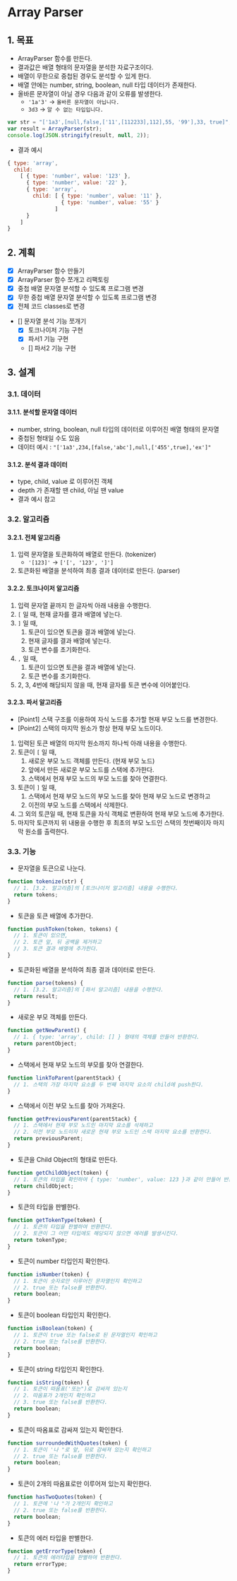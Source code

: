 # Array Parser

## 1. 목표

- ArrayParser 함수를 만든다.
- 결과값은 배열 형태의 문자열을 분석한 자료구조이다.
- 배열이 무한으로 중첩된 경우도 분석할 수 있게 한다.
- 배열 안에는 number, string, boolean, null 타입 데이터가 존재한다.
- 올바른 문자열이 아닐 경우 다음과 같이 오류를 발생한다.
  * `'1a'3'` -> `올바른 문자열이 아닙니다.`
  * `3d3` -> `알 수 없는 타입입니다.`

```javascript
var str = "['1a3',[null,false,['11',[112233],112],55, '99'],33, true]";
var result = ArrayParser(str);
console.log(JSON.stringify(result, null, 2));
```

- 결과 예시

```javascript
{ type: 'array',
  child:
    [ { type: 'number', value: '123' },
      { type: 'number', value: '22' },
      { type: 'array',
        child: [ { type: 'number', value: '11' },
                 { type: 'number', value: '55' }
               ] 
      }
    ] 
}
```

## 2. 계획

- [x] ArrayParser 함수 만들기
- [x] ArrayParser 함수 쪼개고 리팩토링
- [x] 중첩 배열 문자열 분석할 수 있도록 프로그램 변경
- [x] 무한 중첩 배열 문자열 분석할 수 있도록 프로그램 변경
- [x] 전체 코드 classes로 변경
- [] 문자열 분석 기능 쪼개기
  - [x] 토크나이저 기능 구현
  - [x] 파서1 기능 구현
  - [] 파서2 기능 구현

## 3. 설계

### 3.1. 데이터

#### 3.1.1. 분석할 문자열 데이터

- number, string, boolean, null 타입의 데이터로 이루어진 배열 형태의 문자열
- 중첩된 형태일 수도 있음
- 데이터 예시 : `"['1a3',234,[false,'abc'],null,['455',true],'ex']"`

#### 3.1.2. 분석 결과 데이터

- type, child, value 로 이루어진 객체
- depth 가 존재할 땐 child, 아닐 땐 value
- 결과 예시 참고

### 3.2. 알고리즘

#### 3.2.1. 전체 알고리즘

1. 입력 문자열을 토큰화하여 배열로 만든다. (tokenizer)
    - `'[123]'` -> `['[', '123', ']']`
2. 토큰화된 배열을 분석하여 최종 결과 데이터로 만든다. (parser)

#### 3.2.2. 토크나이저 알고리즘

1. 입력 문자열 끝까지 한 글자씩 아래 내용을 수행한다.
2. `[` 일 때, 현재 글자를 결과 배열에 넣는다.
3. `]` 일 때,
    1. 토큰이 있으면 토큰을 결과 배열에 넣는다.
    2. 현재 글자를 결과 배열에 넣는다.
    3. 토큰 변수를 초기화한다.
4. `,` 일 때,
    1. 토큰이 있으면 토큰을 결과 배열에 넣는다.
    2. 토큰 변수를 초기화한다.
5. 2, 3, 4번에 해당되지 않을 때, 현재 글자를 토큰 변수에 이어붙인다.

#### 3.2.3. 파서 알고리즘

- [Point1] 스택 구조를 이용하여 자식 노드를 추가할 현재 부모 노드를 변경한다.
- [Point2] 스택의 마지막 원소가 항상 현재 부모 노드이다.

1. 입력된 토큰 배열의 마지막 원소까지 하나씩 아래 내용을 수행한다.
2. 토큰이 `[` 일 때,
    1. 새로운 부모 노드 객체를 만든다. (현재 부모 노드)
    2. 앞에서 만든 새로운 부모 노드를 스택에 추가한다.
    3. 스택에서 현재 부모 노드의 부모 노드를 찾아 연결한다.
3. 토큰이 `]` 일 때,
    1. 스택에서 현재 부모 노드의 부모 노드를 찾아 현재 부모 노드로 변경하고
    2. 이전의 부모 노드를 스택에서 삭제한다.
4. 그 외의 토큰일 때, 현재 토큰을 자식 객체로 변환하여 현재 부모 노드에 추가한다.
5. 마지막 토큰까지 위 내용을 수행한 후 최초의 부모 노드인 스택의 첫번째이자 마지막 원소를 출력한다.

### 3.3. 기능

- 문자열을 토큰으로 나눈다.

```javascript
function tokenize(str) {
  // 1. [3.2. 알고리즘]의 [토크나이저 알고리즘] 내용을 수행한다.
  return tokens;
}
```

- 토큰을 토큰 배열에 추가한다.

```javascript
function pushToken(token, tokens) {
  // 1. 토큰이 있으면,
  // 2. 토큰 앞, 뒤 공백을 제거하고
  // 3. 토큰 결과 배열에 추가한다.
}
```

- 토큰화된 배열을 분석하여 최종 결과 데이터로 만든다.

```javascript
function parse(tokens) {
  // 1. [3.2. 알고리즘]의 [파서 알고리즘] 내용을 수행한다.
  return result;
}
```

- 새로운 부모 객체를 만든다.

```javascript
function getNewParent() {
  // 1. { type: 'array', child: [] } 형태의 객체를 만들어 반환한다.
  return parentObject;
}
```

- 스택에서 현재 부모 노드의 부모를 찾아 연결한다.

```javascript
function linkToParent(parentStack) {
  // 1. 스택의 가장 마지막 요소를 두 번째 마지막 요소의 child에 push한다.
}
```

- 스택에서 이전 부모 노드를 찾아 가져온다.

```javascript
function getPreviousParent(parentStack) {
  // 1. 스택에서 현재 부모 노드인 마지막 요소를 삭제하고
  // 2. 이전 부모 노드이자 새로운 현재 부모 노드인 스택 마지막 요소를 반환한다.
  return previousParent;
}
```

- 토큰을 Child Object의 형태로 만든다.

```javascript
function getChildObject(token) {
  // 1. 토큰의 타입을 확인하여 { type: 'number', value: 123 }과 같이 만들어 반환한다.
  return childObject;
}
```

- 토큰의 타입을 판별한다.

```javascript
function getTokenType(token) {
  // 1. 토큰의 타입을 판별하여 반환한다.
  // 2. 토큰이 그 어떤 타입에도 해당되지 않으면 에러를 발생시킨다.
  return tokenType;
}
```

- 토큰이 number 타입인지 확인한다.

```javascript
function isNumber(token) {
  // 1. 토큰이 숫자로만 이루어진 문자열인지 확인하고
  // 2. true 또는 false를 반환한다.
  return boolean;
}
```

- 토큰이 boolean 타입인지 확인한다.

```javascript
function isBoolean(token) {
  // 1. 토큰이 true 또는 false로 된 문자열인지 확인하고
  // 2. true 또는 false를 반환한다.
  return boolean;
}
```

- 토큰이 string 타입인지 확인한다.

```javascript
function isString(token) {
  // 1. 토큰이 따옴표('또는")로 감싸져 있는지
  // 2. 따옴표가 2개인지 확인하고
  // 3. true 또는 false를 반환한다.
  return boolean;
}
```

- 토큰이 따옴표로 감싸져 있는지 확인한다.

```javascript
function surroundedWithQuotes(token) {
  // 1. 토큰이 '나 "로 앞, 뒤로 감싸져 있는지 확인하고
  // 2. true 또는 false를 반환한다.
  return boolean;
}
```

- 토큰이 2개의 따옴표로만 이루어져 있는지 확인한다.

```javascript
function hasTwoQuotes(token) {
  // 1. 토큰에 '나 "가 2개인지 확인하고
  // 2. true 또는 false를 반환한다.
  return boolean;
}
```

- 토큰의 에러 타입을 판별한다.

```javascript
function getErrorType(token) {
  // 1. 토큰의 에러타입을 판별하여 반환한다.
  return errorType;
}
```